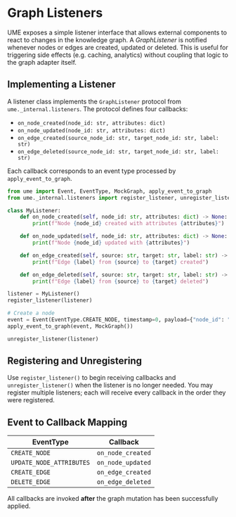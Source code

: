 # Graph Listeners

UME exposes a simple listener interface that allows external components to react to changes in the knowledge graph.  A *GraphListener* is notified whenever nodes or edges are created, updated or deleted.  This is useful for triggering side effects (e.g. caching, analytics) without coupling that logic to the graph adapter itself.

## Implementing a Listener

A listener class implements the `GraphListener` protocol from `ume._internal.listeners`.  The protocol defines four callbacks:

- `on_node_created(node_id: str, attributes: dict)`
- `on_node_updated(node_id: str, attributes: dict)`
- `on_edge_created(source_node_id: str, target_node_id: str, label: str)`
- `on_edge_deleted(source_node_id: str, target_node_id: str, label: str)`

Each callback corresponds to an event type processed by `apply_event_to_graph`.

```python
from ume import Event, EventType, MockGraph, apply_event_to_graph
from ume._internal.listeners import register_listener, unregister_listener, GraphListener

class MyListener:
    def on_node_created(self, node_id: str, attributes: dict) -> None:
        print(f"Node {node_id} created with attributes {attributes}")

    def on_node_updated(self, node_id: str, attributes: dict) -> None:
        print(f"Node {node_id} updated with {attributes}")

    def on_edge_created(self, source: str, target: str, label: str) -> None:
        print(f"Edge {label} from {source} to {target} created")

    def on_edge_deleted(self, source: str, target: str, label: str) -> None:
        print(f"Edge {label} from {source} to {target} deleted")

listener = MyListener()
register_listener(listener)

# Create a node
event = Event(EventType.CREATE_NODE, timestamp=0, payload={"node_id": "n1", "attributes": {"name": "test"}})
apply_event_to_graph(event, MockGraph())

unregister_listener(listener)
```

## Registering and Unregistering

Use `register_listener()` to begin receiving callbacks and `unregister_listener()` when the listener is no longer needed.  You may register multiple listeners; each will receive every callback in the order they were registered.

## Event to Callback Mapping

| EventType | Callback |
|-----------|---------|
| `CREATE_NODE` | `on_node_created` |
| `UPDATE_NODE_ATTRIBUTES` | `on_node_updated` |
| `CREATE_EDGE` | `on_edge_created` |
| `DELETE_EDGE` | `on_edge_deleted` |

All callbacks are invoked **after** the graph mutation has been successfully applied.
